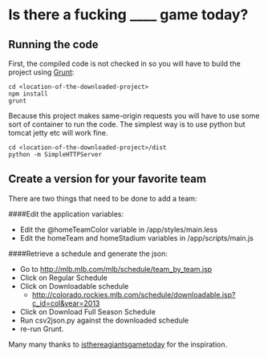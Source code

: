 # Is there a fucking ____ game today?

## Running the code
First, the compiled code is not checked in so you will have to build the project using [Grunt](http://gruntjs.com/):

    cd <location-of-the-downloaded-project>
    npm install
    grunt

Because this project makes same-origin requests you will have to use some sort of container to run the code. The simplest way is to use python but tomcat jetty etc will work fine.
    
    cd <location-of-the-downloaded-project>/dist
    python -m SimpleHTTPServer

## Create a version for your favorite team
There are two things that need to be done to add a team:

####Edit the application variables:
- Edit the @homeTeamColor variable in <project>/app/styles/main.less
- Edit the homeTeam and homeStadium variables in <project>/app/scripts/main.js

####Retrieve a schedule and generate the json:
- Go to http://mlb.mlb.com/mlb/schedule/team_by_team.jsp
- Click on Regular Schedule
- Click on Downloadable schedule
  - http://colorado.rockies.mlb.com/schedule/downloadable.jsp?c_id=col&year=2013
- Click on Download Full Season Schedule
- Run csv2json.py against the downloaded schedule 
- re-run Grunt.

Many many thanks to [isthereagiantsgametoday](https://github.com/lforrest/isthereagiantsgametoday) for the inspiration.